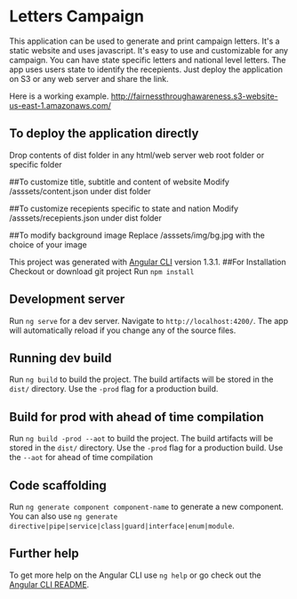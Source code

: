 # Letters Campaign

This application can be used to generate and print campaign letters. It's a static website and uses javascript. It's easy to use and customizable for any campaign. You can have state specific letters and national level letters. The app uses users state to identify the recepients.
Just deploy the application on S3 or any web server and share the link.
  
Here is a working example.
http://fairnessthroughawareness.s3-website-us-east-1.amazonaws.com/


## To deploy the application directly
Drop contents of dist folder in any html/web server web root folder or specific folder 

##To customize title, subtitle and content of website
Modify /asssets/content.json under dist folder

##To customize recepients specific to state and nation
Modify /asssets/recepients.json under dist folder

##To modify background image
Replace /asssets/img/bg.jpg with the choice of your image




This project was generated with [Angular CLI](https://github.com/angular/angular-cli) version 1.3.1.
##For Installation
Checkout or download git project
Run `npm install`

## Development server

Run `ng serve` for a dev server. Navigate to `http://localhost:4200/`. The app will automatically reload if you change any of the source files.

## Running dev build

Run `ng build` to build the project. The build artifacts will be stored in the `dist/` directory. Use the `-prod` flag for a production build.

## Build for prod with ahead of time compilation

Run `ng build -prod --aot` to build the project. The build artifacts will be stored in the `dist/` directory. Use the `-prod` flag for a production build. Use the `--aot` for ahead of time compilation


## Code scaffolding

Run `ng generate component component-name` to generate a new component. You can also use `ng generate directive|pipe|service|class|guard|interface|enum|module`.

## Further help

To get more help on the Angular CLI use `ng help` or go check out the [Angular CLI README](https://github.com/angular/angular-cli/blob/master/README.md).
